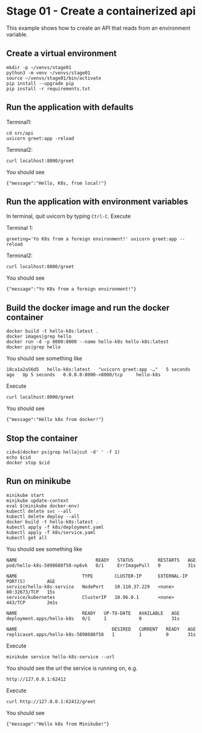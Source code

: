 # Stage 01 - Create a containerized api
This example shows how to create an API that reads from an environment variable.

## Create a virtual environment
```
mkdir -p ~/venvs/stage01
python3 -m venv ~/venvs/stage01
source ~/venvs/stage01/bin/activate
pip install --upgrade pip
pip install -r requirements.txt
```

## Run the application with defaults
Terminal1:
```
cd src/api
uvicorn greet:app -reload
```

Terminal2:
```
curl localhost:8000/greet
```

You should see
```
{"message":"Hello, K8s, from local!"}
```


## Run the application with environment variables
In terminal, quit uvicorn by typing `Ctrl-C`.  Execute

Terminal 1:
```
greeting='Yo K8s from a foreign environment!' uvicorn greet:app --reload
```

Terminal2:
```
curl localhost:8000/greet
```

You should see
```
{"message":"Yo K8s from a foreign environment!"}
```

## Build the docker image and run the docker container
```
docker build -t hello-k8s:latest .
docker images|grep hello
docker run -d -p 8000:8000 --name hello-k8s hello-k8s:latest
docker ps|grep hello
```

You should see something like
```
18ca1a2a56d5   hello-k8s:latest   "uvicorn greet:app -…"   5 seconds ago   Up 5 seconds   0.0.0.0:8000->8000/tcp     hello-k8s
```
Execute
```
curl localhost:8000/greet
```
You should see
```
{"message":"Hello k8s from docker!"}
```

## Stop the container
```
cid=$(docker ps|grep hello|cut -d' ' -f 1)
echo $cid
docker stop $cid
```

## Run on minikube
```
minikube start
minikube update-context
eval $(minikube docker-env)
kubectl delete svc --all
kubectl delete deploy --all
docker build -t hello-k8s:latest .
kubectl apply -f k8s/deployment.yaml
kubectl apply -f k8s/service.yaml
kubectl get all
```

You should see something like
```
NAME                             READY   STATUS         RESTARTS   AGE
pod/hello-k8s-5898688f58-np6vk   0/1     ErrImagePull   0          31s

NAME                        TYPE        CLUSTER-IP      EXTERNAL-IP   PORT(S)        AGE
service/hello-k8s-service   NodePort    10.110.37.229   <none>        80:32673/TCP   15s
service/kubernetes          ClusterIP   10.96.0.1       <none>        443/TCP        2m1s

NAME                        READY   UP-TO-DATE   AVAILABLE   AGE
deployment.apps/hello-k8s   0/1     1            0           31s

NAME                                   DESIRED   CURRENT   READY   AGE
replicaset.apps/hello-k8s-5898688f58   1         1         0       31s
```

Execute
```
minikube service hello-k8s-service --url
```

You should see the url the service is running on, e.g.
```
http://127.0.0.1:62412
```

Execute
```
curl http://127.0.0.1:62412/greet
```

You should see
```
{"message":"Hello k8s from Minikube!"}
```
